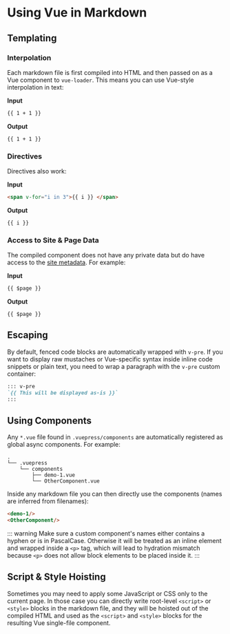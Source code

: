 # Using Vue in Markdown

## Templating

### Interpolation

Each markdown file is first compiled into HTML and then passed on as a Vue component to `vue-loader`. This means you can use Vue-style interpolation in text:

**Input**

``` markdown
{{ 1 + 1 }}
```

**Output**

<pre><code>{{ 1 + 1 }}</code></pre>

### Directives

Directives also work:

**Input**

``` markdown
<span v-for="i in 3">{{ i }} </span>
```

**Output**

<pre><code><span v-for="i in 3">{{ i }} </span></code></pre>

### Access to Site & Page Data

The compiled component does not have any private data but do have access to the [site metadata](./theming.md#site-and-page-metadata). For example:

**Input**

``` markdown
{{ $page }}
```

**Output**

<pre><code>{{ $page }}</code></pre>

## Escaping

By default, fenced code blocks are automatically wrapped with `v-pre`. If you want to display raw mustaches or Vue-specific syntax inside inline code snippets or plain text, you need to wrap a paragraph with the `v-pre` custom container:

``` markdown
::: v-pre
`{{ This will be displayed as-is }}`
:::
```

## Using Components

Any `*.vue` file found in `.vuepress/components` are automatically registered as global async components. For example:

```
.
└── .vuepress
    └── components
        ├── demo-1.vue
        └── OtherComponent.vue
```

Inside any markdown file you can then directly use the components (names are inferred from filenames):

``` markdown
<demo-1/>
<OtherComponent/>
```

<demo-1></demo-1>

<OtherComponent/>

::: warning
Make sure a custom component's names either contains a hyphen or is in PascalCase. Otherwise it will be treated as an inline element and wrapped inside a `<p>` tag, which will lead to hydration mismatch because `<p>` does not allow block elements to be placed inside it.
:::

## Script & Style Hoisting

Sometimes you may need to apply some JavaScript or CSS only to the current page. In those case you can directly write root-level `<script>` or `<style>` blocks in the markdown file, and they will be hoisted out of the compiled HTML and used as the `<script>` and `<style>` blocks for the resulting Vue single-file component.

<div :class="$style.example"></div>

<style module>
.example {
  color: #41b883;
}
</style>

<script>
export default {
  mounted () {
    document.querySelector(`.${this.$style.example}`)
      .textContent = 'Hello from inline script!'
  }
}
</script>
